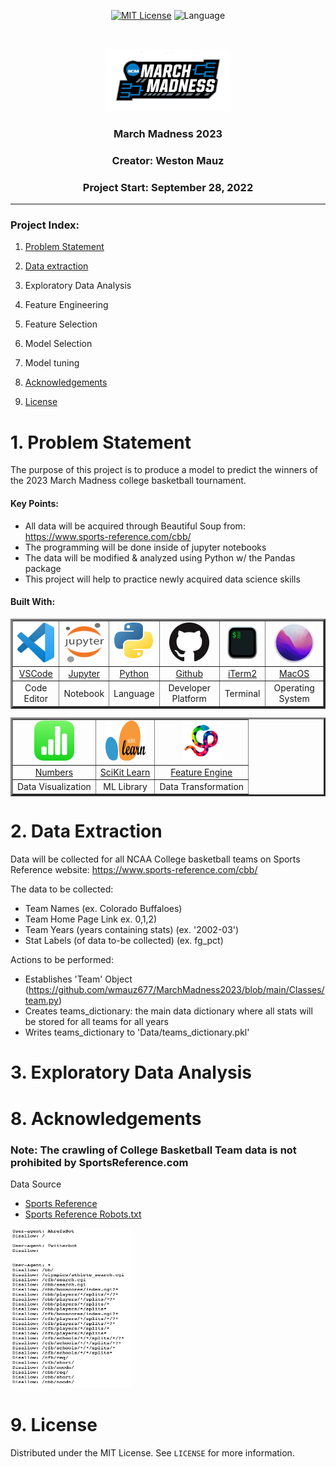 <div align=center>

  [![MIT License][license-shield]][license-url]
  ![Language][language-shield]

</div>

<!-- PROJECT LOGO -->

<br />
<p align="center">
  <a href="https://wmauz677.github.io/East-Meets-Weast/">
    <img src="Images/logo.jpeg" alt="Logo" width="200" height="100">
  </a>

  <h3 align="center">March Madness 2023</h3>
  <h3 align="center">Creator: Weston Mauz</h3>
  <h3 align="center">Project Start: September 28, 2022</h3>
</p>

---

### Project Index:

1. [Problem Statement](#1-Problem-Statement)

2. [Data extraction](#2-Data-Extraction)

3. Exploratory Data Analysis

4. Feature Engineering

5. Feature Selection

6. Model Selection

7. Model tuning

8. [Acknowledgements](#8-Acknowledgements)

9. [License](#9-License)

# 1. Problem Statement

The purpose of this project is to produce a model to predict the winners of the 2023 March Madness college basketball tournament. 

#### Key Points:

- All data will be acquired through Beautiful Soup from: https://www.sports-reference.com/cbb/
- The programming will be done inside of jupyter notebooks
- The data will be modified & analyzed using Python w/ the Pandas package
- This project will help to practice newly acquired data science skills

#### Built With:

<!-- ##### Table 1 -->
<table border="3">

  <tr align="center">
   <td><img src="Images/vs-code-icon.png" alt="Logo" width="64" height="64"></td>
   <td><img src="Images/jupyter-logo.png" alt="Logo" width="64" height="64"></td>
   <td><img src="Images/python-logo.png" alt="Logo" width="64" height="64"></td>
   <td><img src="Images/GitHub-Mark-64px.png" alt="Logo" width="64" height="64"></td>
   <td><img src="Images/ITerm2.png" alt="Logo" width="64" height="64"></td>
   <td><img src="Images/MacOS_Monterey_logo.png" alt="Logo" width="64" height="64"></td>
  </tr>

 </tr>
 <tr align="center">
 
  <td>
  <a href="https://code.visualstudio.com">VSCode</a>
  </td>
  <td>
   <a href="https://jupyter.org">Jupyter</a>
  </td>
  <td>
   <a href="https://www.python.org">Python</a>
  </td>
    <td>
  <a href="https://github.com/wmauz677">Github</a>
  </td>
  <td>
   <a href="https://iterm2.com">iTerm2</a>
  </td>
  <td>
   <a href="https://www.python.org">MacOS</a>
  </td>
 </tr>
 <tr align="center">
    <td>Code Editor</td>
    <td>Notebook</td>
    <td>Language</td>
    <td>Developer Platform</td>
    <td>Terminal</td>
    <td>Operating System</td>
 </tr>
</table>

<!-- ##### Table 3 -->
<table border="3">

  <tr align="center">
   <td><img src="Images/numbers-logo.png" alt="Logo" width="64" height="64"></td>
   <td><img src="Images/scikitlearn-logo.png" alt="Logo" width="64" height="64"></td>
   <td><img src="Images/feature-engine-logo.png" alt="Logo" width="64" height="64"></td>
  </tr>

 </tr>
 <tr align="center">
 
  <td>
  <a href="https://www.apple.com/numbers/">Numbers</a>
  </td>
  <td>
   <a href="https://scikit-learn.org/stable/">SciKit Learn</a>
  </td>
  <td>
   <a href="https://feature-engine.readthedocs.io/en/latest/">Feature Engine</a>
  </td>
 </tr>
 <tr align="center">
    <td>Data Visualization</td>
    <td>ML Library</td>
    <td>Data Transformation</td>
 </tr>
</table>

# 2. Data Extraction

Data will be collected for all NCAA College basketball teams on Sports Reference website: https://www.sports-reference.com/cbb/

The data to be collected:
- Team Names (ex. Colorado Buffaloes)
- Team Home Page Link ex. 0,1,2)
- Team Years (years containing stats) (ex. '2002-03')
- Stat Labels (of data to-be collected) (ex. fg_pct)

Actions to be performed:
- Establishes 'Team' Object (https://github.com/wmauz677/MarchMadness2023/blob/main/Classes/team.py)
- Creates teams_dictionary: the main data dictionary where all stats will be stored for all teams for all years
- Writes teams_dictionary to 'Data/teams_dictionary.pkl'

# 3. Exploratory Data Analysis


# 8. Acknowledgements

### Note: The crawling of College Basketball Team data is not prohibited by SportsReference.com

Data Source
* [Sports Reference](https://www.sports-reference.com/cbb/)
* [Sports Reference Robots.txt](https://www.sports-reference.com/robots.txt)

<img src="Images/robots-text.png" alt="Logo" width="192" height="256">

# 9. License

Distributed under the MIT License. See `LICENSE` for more information.

<!-- MARKDOWN LINKS & IMAGES -->

[language-shield]: https://img.shields.io/github/languages/top/wmauz677/MarchMadness2023?style=for-the-badge
[license-shield]: https://img.shields.io/github/license/wmauz677/marchmadness2023?style=for-the-badge
[license-url]: https://github.com/wmauz677/personalWeb/blob/gh-pages/LICENSE
[project-screenshot]: Images/project-screenshot.png

<style>
mark{
    color:red;
}
</style>